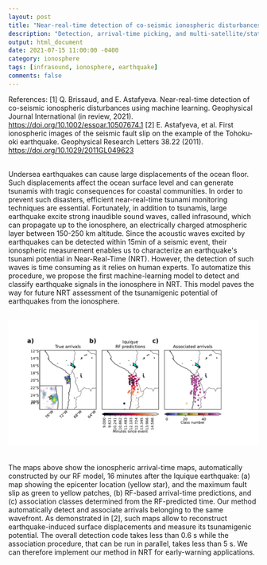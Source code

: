 ```yaml
---
layout: post
title: "Near-real-time detection of co-seismic ionospheric disturbances using machine learning"
description: "Detection, arrival-time picking, and multi-satellite/station association of co-seismic ionospheric perturbations."
output: html_document
date: 2021-07-15 11:00:00 -0400
category: ionosphere
tags: [infrasound, ionosphere, earthquake]
comments: false
---
```


References:
[1] Q. Brissaud, and E. Astafyeva. Near-real-time detection of co-seismic ionospheric disturbances using machine learning. Geophysical Journal International (in review, 2021).
<https://doi.org/10.1002/essoar.10507674.1>
[2] E. Astafyeva, et al. First ionospheric images of the seismic fault slip on the example of the Tohoku-oki earthquake. Geophysical Research Letters 38.22 (2011).
<https://doi.org/10.1029/2011GL049623><br><br>

Undersea earthquakes can cause large displacements of the ocean floor. Such displacements affect the ocean surface level and can generate  tsunamis with tragic consequences for coastal communities. In order to prevent such disasters, efficient near-real-time tsunami monitoring techniques are essential. Fortunately, in addition to tsunamis, large earthquake excite strong inaudible sound waves, called infrasound, which can propagate up to the ionosphere, an electrically charged atmospheric layer between 150-250 km altitude. Since the acoustic waves excited by earthquakes can be detected within 15min of a seismic event, their ionospheric measurement enables us to characterize an earthquake's tsunami potential in Near-Real-Time (NRT). However, the detection of such waves is time consuming as it relies on human experts. To automatize this procedure, we propose the first machine-learning model to detect and classify earthquake signals in the ionosphere in NRT. This model paves the way for future NRT assessment of the tsunamigenic potential of earthquakes from the ionosphere.<br><br>

![Ionospheric arrival-time maps automatically constructed by our RF model](/images/iono_map_event_Iquique_30s.png)<br><br>

The maps above show the ionospheric arrival-time maps, automatically constructed by our RF model, 16 minutes after the Iquique earthquake: (a) map showing the epicenter location (yellow star), and the maximum fault slip as green to yellow patches, (b) RF-based arrival-time predictions, and (c) association classes determined from the RF-predicted time. Our method automatically detect and associate arrivals belonging to the same wavefront. As demonstrated in [2], such maps allow to reconstruct earthquake-induced surface displacements and measure its tsunamigenic potential. The overall detection code takes less than 0.6 s while the association procedure, that can be run in parallel, takes less than 5 s. We can therefore implement our method in NRT for early-warning applications.